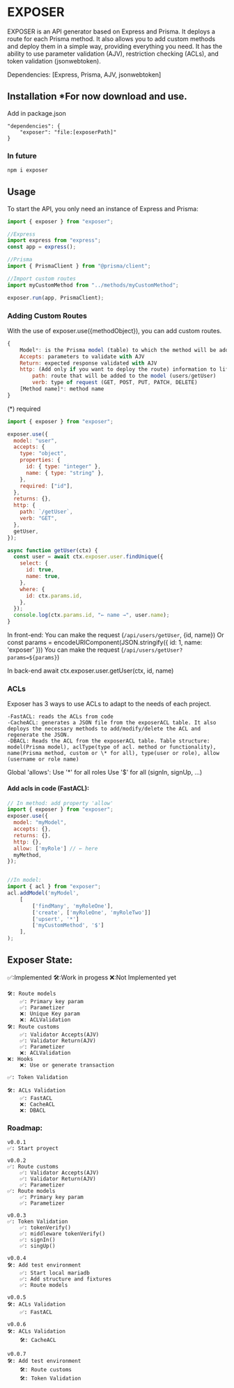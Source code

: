 # EXPOSER

EXPOSER is an API generator based on Express and Prisma. It deploys a route for each Prisma method.
It also allows you to add custom methods and deploy them in a simple way, providing everything you need.
It has the ability to use parameter validation (AJV), restriction checking (ACLs), and token validation (jsonwebtoken).

Dependencies: [Express, Prisma, AJV, jsonwebtoken]

## Installation \*For now download and use.

Add in package.json

```
"dependencies": {
    "exposer": "file:[exposerPath]"
}
```

### In future

```bash
npm i exposer
```

## Usage

To start the API, you only need an instance of Express and Prisma:

```js
import { exposer } from "exposer";

//Express
import express from "express";
const app = express();

//Prisma
import { PrismaClient } from "@prisma/client";

//Import custom routes
import myCustomMethod from "../methods/myCustomMethod";

exposer.run(app, PrismaClient);
```

### Adding Custom Routes

With the use of exposer.use({methodObject}), you can add custom routes.

```js
{
    Model*: is the Prisma model (table) to which the method will be added.
    Accepts: parameters to validate with AJV
    Return: expected response validated with AJV
    http: (Add only if you want to deploy the route) information to lift the route.
        path: route that will be added to the model (users/getUser)
        verb: type of request (GET, POST, PUT, PATCH, DELETE)
    [Method name]*: method name
}
```

(\*) required

```js
import { exposer } from "exposer";

exposer.use({
  model: "user",
  accepts: {
    type: "object",
    properties: {
      id: { type: "integer" },
      name: { type: "string" },
    },
    required: ["id"],
  },
  returns: {},
  http: {
    path: `/getUser`,
    verb: "GET",
  },
  getUser,
});

async function getUser(ctx) {
  const user = await ctx.exposer.user.findUnique({
    select: {
      id: true,
      name: true,
    },
    where: {
      id: ctx.params.id,
    },
  });
  console.log(ctx.params.id, "← name →", user.name);
}
```

In front-end:
You can make the request (`/api/users/getUser`, {id, name})
Or
const params = encodeURIComponent(JSON.stringify({ id: 1, name: 'exposer' }))
You can make the request (`/api/users/getUser?params=${params}`)

In back-end
await ctx.exposer.user.getUser(ctx, id, name)

### ACLs

Exposer has 3 ways to use ACLs to adapt to the needs of each project.

```
-FastACL: reads the ACLs from code
-CacheACL: generates a JSON file from the exposerACL table. It also deploys the necessary methods to add/modify/delete the ACL and regenerate the JSON.
-DBACL: Reads the ACL from the exposerACL table. Table structure: model(Prisma model), aclType(type of acl. method or functionality), name(Prisma method, custom or \* for all), type(user or role), allow (username or role name)
```

Global 'allows':
Use '\*' for all roles
Use '$' for all (signIn, signUp, ...)

#### Add acls in code (FastACL):

```js
// In method: add property 'allow'
import { exposer } from "exposer";
exposer.use({
  model: "myModel",
  accepts: {},
  returns: {},
  http: {},
  allow: ['myRole'] // ← here
  myMethod,
});


//In model:
import { acl } from "exposer";
acl.addModel('myModel',
    [
        ['findMany', 'myRoleOne'],
        ['create', ['myRoleOne', 'myRoleTwo']]
        ['upsert', '*']
        ['myCustomMethod', '$']
    ],
);

```

## Exposer State:

✅:Implemented 🛠️:Work in progess ❌:Not Implemented yet

```
🛠️: Route models
    ✅: Primary key param
    ✅: Parametizer
    ❌: Unique Key param
    ❌: ACLValidation
🛠️: Route customs
    ✅: Validator Accepts(AJV)
    ✅: Validator Return(AJV)
    ✅: Parametizer
    ❌: ACLValidation
❌: Hooks
    ❌: Use or generate transaction

✅: Token Validation

🛠️: ACLs Validation
    ✅: FastACL
    ❌: CacheACL
    ❌: DBACL

```

### Roadmap:

```
v0.0.1
✅: Start proyect

v0.0.2
✅: Route customs
    ✅: Validator Accepts(AJV)
    ✅: Validator Return(AJV)
    ✅: Parametizer
✅: Route models
    ✅: Primary key param
    ✅: Parametizer

v0.0.3
✅: Token Validation
    ✅: tokenVerify()
    ✅: middleware tokenVerify()
    ✅: signIn()
    ✅: singUp()

v0.0.4
🛠️: Add test environment
    ✅: Start local mariadb
    ✅: Add structure and fixtures
    ✅: Route models

v0.0.5
🛠️: ACLs Validation
    ✅: FastACL

v0.0.6
🛠️: ACLs Validation
    🛠️: CacheACL

v0.0.7
🛠️: Add test environment
    🛠️: Route customs
    🛠️: Token Validation

```

